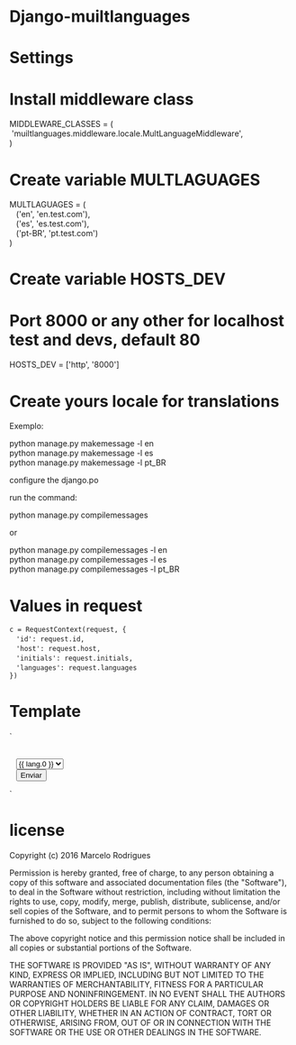 # Django-muiltlanguages #

# Settings

# Install middleware class

MIDDLEWARE_CLASSES = (<br>
&nbsp;'muiltlanguages.middleware.locale.MultLanguageMiddleware',<br>
)<br>

# Create variable MULTLAGUAGES

MULTLAGUAGES = (<br>
&nbsp;&nbsp;&nbsp;('en', 'en.test.com'),<br>
&nbsp;&nbsp;&nbsp;('es', 'es.test.com'),<br>
&nbsp;&nbsp;&nbsp;('pt-BR', 'pt.test.com')<br>
)<br>

# Create variable HOSTS_DEV
# Port 8000 or any other for localhost test and devs, default 80

HOSTS_DEV = ['http', '8000'] 

# Create yours locale for translations 
Exemplo:

python manage.py makemessage -l en<br>
python manage.py makemessage -l es<br>
python manage.py makemessage -l pt_BR<br>

configure the django.po<br>

run the command:

python manage.py compilemessages<br>

or<br>

python manage.py compilemessages -l en<br>
python manage.py compilemessages -l es<br>
python manage.py compilemessages -l pt_BR<br>

# Values in request

`c = RequestContext(request, {`<br>
&nbsp;&nbsp;&nbsp;`'id': request.id,`<br>
&nbsp;&nbsp;&nbsp;`'host': request.host,`<br>
&nbsp;&nbsp;&nbsp;`'initials': request.initials,`<br>
&nbsp;&nbsp;&nbsp;`'languages': request.languages`<br>
`})`<br>

# Template

`<form action="/" method="get"><br>
&nbsp;&nbsp;&nbsp;<select name="language"><br>
&nbsp;&nbsp;&nbsp;&nbsp;{% for lang in languages %}<br>
&nbsp;&nbsp;&nbsp;&nbsp;&nbsp;<option   value="{{ lang.1 }}">{{ lang.0 }}</option><br>
&nbsp;&nbsp;&nbsp;&nbsp;{% endfor %}<br>
&nbsp;&nbsp;&nbsp;</select><br>
&nbsp;&nbsp;&nbsp;<input type="submit" value="Enviar"><br>
</form>`<br>

# license

Copyright (c) 2016 Marcelo Rodrigues

Permission is hereby granted, free of charge, to any person obtaining a copy of this software and associated documentation files (the "Software"), to deal in the Software without restriction, including without limitation the rights to use, copy, modify, merge, publish, distribute, sublicense, and/or sell copies of the Software, and to permit persons to whom the Software is furnished to do so, subject to the following conditions:

The above copyright notice and this permission notice shall be included in all copies or substantial portions of the Software.

THE SOFTWARE IS PROVIDED "AS IS", WITHOUT WARRANTY OF ANY KIND, EXPRESS OR IMPLIED, INCLUDING BUT NOT LIMITED TO THE WARRANTIES OF MERCHANTABILITY, FITNESS FOR A PARTICULAR PURPOSE AND NONINFRINGEMENT. IN NO EVENT SHALL THE AUTHORS OR COPYRIGHT HOLDERS BE LIABLE FOR ANY CLAIM, DAMAGES OR OTHER LIABILITY, WHETHER IN AN ACTION OF CONTRACT, TORT OR OTHERWISE, ARISING FROM, OUT OF OR IN CONNECTION WITH THE SOFTWARE OR THE USE OR OTHER DEALINGS IN THE SOFTWARE.




